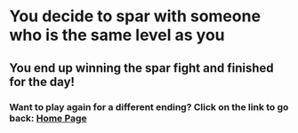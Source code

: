 # You decide to spar with someone who is the same level as you

## You end up winning the spar fight and finished for the day!

### Want to play again for a different ending? Click on the link to go back: [Home Page](home.md)